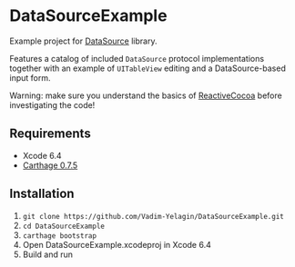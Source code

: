 # DataSourceExample

Example project for [DataSource](https://github.com/Vadim-Yelagin/DataSource) library.

Features a catalog of included `DataSource` protocol implementations together with an example of `UITableView` editing and a DataSource-based input form.

Warning: make sure you understand the basics of [ReactiveCocoa]( https://github.com/ReactiveCocoa/ReactiveCocoa/tree/v3.0-RC.1) before investigating the code!

## Requirements

* Xcode 6.4
* [Carthage 0.7.5](https://github.com/Carthage/Carthage/releases/tag/0.7.5)

## Installation

1. `git clone https://github.com/Vadim-Yelagin/DataSourceExample.git`
2. `cd DataSourceExample`
3. `carthage bootstrap`
4. Open DataSourceExample.xcodeproj in Xcode 6.4
5. Build and run
